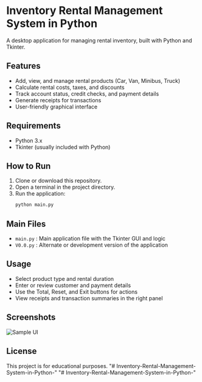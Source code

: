 # Inventory Rental Management System in Python

A desktop application for managing rental inventory, built with Python and Tkinter.

## Features
- Add, view, and manage rental products (Car, Van, Minibus, Truck)
- Calculate rental costs, taxes, and discounts
- Track account status, credit checks, and payment details
- Generate receipts for transactions
- User-friendly graphical interface

## Requirements
- Python 3.x
- Tkinter (usually included with Python)

## How to Run
1. Clone or download this repository.
2. Open a terminal in the project directory.
3. Run the application:
	```bash
	python main.py
	```

## Main Files
- `main.py` : Main application file with the Tkinter GUI and logic
- `V0.0.py` : Alternate or development version of the application

## Usage
- Select product type and rental duration
- Enter or review customer and payment details
- Use the Total, Reset, and Exit buttons for actions
- View receipts and transaction summaries in the right panel

## Screenshots
![Sample UI](screenshot.png) <!-- Add a screenshot if available -->

## License
This project is for educational purposes.
"# Inventory-Rental-Management-System-in-Python-" 
"# Inventory-Rental-Management-System-in-Python-" 
